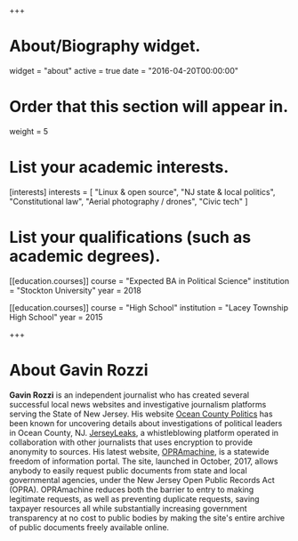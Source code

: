 +++
# About/Biography widget.
widget = "about"
active = true
date = "2016-04-20T00:00:00"

# Order that this section will appear in.
weight = 5

# List your academic interests.
[interests]
  interests = [
    "Linux & open source",
    "NJ state & local politics",
    "Constitutional law",
    "Aerial photography / drones",
    "Civic tech"
  ]

# List your qualifications (such as academic degrees).
[[education.courses]]
  course = "Expected BA in Political Science"
  institution = "Stockton University"
  year = 2018

[[education.courses]]
  course = "High School"
  institution = "Lacey Township High School"
  year = 2015

+++

# About Gavin Rozzi
<strong>Gavin Rozzi</strong> is an independent journalist who has created several successful local news websites
and investigative journalism platforms serving the State of New Jersey. His website <a href="https://politicsoc.com/">Ocean County Politics</a> has been known for uncovering details about investigations of political leaders in Ocean County, NJ. <a href="https://jerseyleaks.org/">JerseyLeaks</a>, a whistleblowing platform operated in collaboration with other journalists that uses encryption to provide anonymity to sources. His latest website, <a href="https://opramachine.com/">OPRAmachine</a>, is a statewide freedom of information portal. The site, launched in October, 2017, allows anybody to easily request public documents from state and local governmental agencies, under the New Jersey Open Public Records Act (OPRA). OPRAmachine reduces both the barrier to entry to making legitimate requests, as well as preventing duplicate requests, saving taxpayer resources all while substantially increasing government transparency at no cost to public bodies by making the site's entire archive of public documents freely available online.
